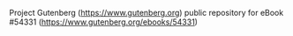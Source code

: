 Project Gutenberg (https://www.gutenberg.org) public repository for
eBook #54331 (https://www.gutenberg.org/ebooks/54331)
